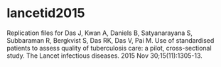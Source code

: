# lancetid2015
Replication files for Das J, Kwan A, Daniels B, Satyanarayana S, Subbaraman R, Bergkvist S, Das RK, Das V, Pai M. Use of standardised patients to assess quality of tuberculosis care: a pilot, cross-sectional study. The Lancet infectious diseases. 2015 Nov 30;15(11):1305-13.
